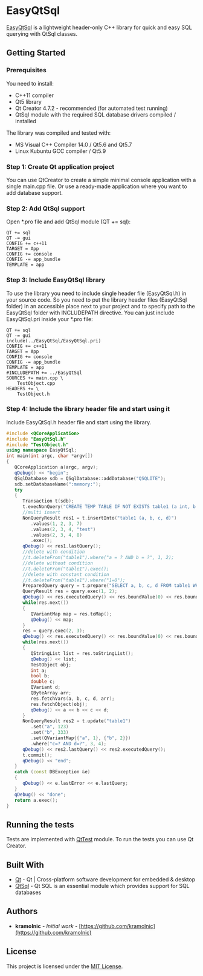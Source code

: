 # EasyQtSql
[EasyQtSql](https://kramolnic.github.io/EasyQtSql/) is a lightweight header-only C++ library for quick and easy SQL querying with QtSql classes.

## Getting Started
### Prerequisites
You need to install:
* C++11 compiler
* Qt5 library
* Qt Creator 4.7.2 - recommended (for automated test running)
* QtSql module with the required SQL database drivers compiled / installed

The library was compiled and tested with:
* MS Visual C++ Compiler 14.0 / Qt5.6 and Qt5.7
* Linux Kubuntu GCC compiler / Qt5.9

### Step 1: Create Qt application project

You can use QtCreator to create a simple minimal console application with a single main.cpp file.
Or use a ready-made application where you want to add database support.

### Step 2: Add QtSql support
Open *.pro file and add QtSql module (QT += sql):
```
QT += sql
QT -= gui
CONFIG += c++11
TARGET = App
CONFIG += console
CONFIG -= app_bundle
TEMPLATE = app
```
### Step 3: Include EasyQtSql library
To use the library you need to include single header file (EasyQtSql.h) in your source code. So you need to put the library header files (EasyQtSql folder) in an accessible place next to your project and to specify path to the EasyQtSql folder with INCLUDEPATH directive. You can just include EasyQtSql.pri inside your *.pro file:
```
QT += sql
QT -= gui
include(../EasyQtSql/EasyQtSql.pri)
CONFIG += c++11
TARGET = App
CONFIG += console
CONFIG -= app_bundle
TEMPLATE = app
#INCLUDEPATH += ../EasyQtSql
SOURCES += main.cpp \
    TestObject.cpp
HEADERS += \
    TestObject.h     
```
### Step 4: Include the library header file and start using it
Include EasyQtSql.h header file and start using the library.
```c++
#include <QCoreApplication>
#include "EasyQtSql.h"
#include "TestObject.h"
using namespace EasyQtSql;
int main(int argc, char *argv[])
{
   QCoreApplication a(argc, argv);
   qDebug() << "begin";
   QSqlDatabase sdb = QSqlDatabase::addDatabase("QSQLITE");
   sdb.setDatabaseName(":memory:");
   try
   {
      Transaction t(sdb);
      t.execNonQuery("CREATE TEMP TABLE IF NOT EXISTS table1 (a int, b int, c int, d text)");
      //multi insert
      NonQueryResult res1 = t.insertInto("table1 (a, b, c, d)")
         .values(1, 2, 3, 7)
         .values(2, 3, 4, "test")
         .values(2, 3, 4, 8)
         .exec();
      qDebug() << res1.lastQuery();
      //delete with condition
      //t.deleteFrom("table1").where("a = ? AND b = ?", 1, 2);
      //delete without condition
      //t.deleteFrom("table1").exec();
      //delete with constant condition
      //t.deleteFrom("table1").where("1=0");
      PreparedQuery query = t.prepare("SELECT a, b, c, d FROM table1 WHERE a = ? AND b = ?");
      QueryResult res = query.exec(1, 2);
      qDebug() << res.executedQuery() << res.boundValue(0) << res.boundValue(1);
      while(res.next())
      {
         QVariantMap map = res.toMap();
         qDebug() << map;
      }
      res = query.exec(2, 3);
      qDebug() << res.executedQuery() << res.boundValue(0) << res.boundValue(1);
      while(res.next())
      {
         QStringList list = res.toStringList();
         qDebug() << list;
         TestObject obj;
         int a;
         bool b;
         double c;
         QVariant d;
         QByteArray arr;
         res.fetchVars(a, b, c, d, arr);
         res.fetchObject(obj);
         qDebug() << a << b << c << d;
      }
      NonQueryResult res2 = t.update("table1")
         .set("a", 123)
         .set("b", 333)
         .set(QVariantMap{{"a", 1}, {"b", 2}})
         .where("c=? AND d=?", 3, 4);
      qDebug() << res2.lastQuery() << res2.executedQuery();
      t.commit();
      qDebug() << "end";
   }
   catch (const DBException &e)
   {
      qDebug() << e.lastError << e.lastQuery;
   }
   qDebug() << "done";
   return a.exec();
}
```
## Running the tests
Tests are implemented with [QtTest](http://doc.qt.io/archives/qt-5.7/qttest-index.html) module. To run the tests you can use Qt Creator. 

## Built With

* [Qt](https://www.qt.io/) - Qt | Cross-platform software development for embedded &amp; desktop
* [QtSql](http://doc.qt.io/archives/qt-5.7/qtsql-index.html) - Qt SQL is an essential module which provides support for SQL databases

## Authors

* **kramolnic** - *Initial work* - [https://github.com/kramolnic](https://github.com/kramolnic)

## License

This project is licensed under the [MIT License](EasyQtSql/EasyQtSql/License.txt).

